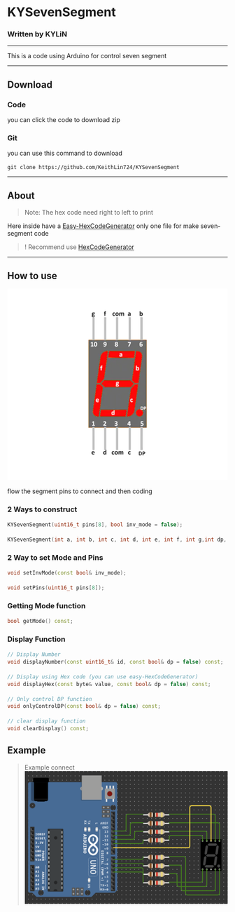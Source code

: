 # KYSevenSegment 
### Written by KYLiN

---

This is a code using Arduino for control seven segment 

---
## Download 

### Code 
you can click the code to download zip 

### Git 
you can use this command to download

`git clone https://github.com/KeithLin724/KYSevenSegment`

---
## About 
> Note: The hex code need right to left to print 

Here inside have a [Easy-HexCodeGenerator](/HexCodeGenerator) only one file for make seven-segment code 

> ! Recommend use [HexCodeGenerator](https://github.com/KeithLin724/HexCodeGenerator)

---
## How to use
![](pic/7-segment-display-pin-diagr_0_9eWv7ceFEE.webp)

flow the segment pins to connect and then coding 

### 2 Ways to construct 

```c++
KYSevenSegment(uint16_t pins[8], bool inv_mode = false);

KYSevenSegment(int a, int b, int c, int d, int e, int f, int g,int dp, bool inv_mode = false);
```

### 2 Way to set Mode and Pins
```c++
void setInvMode(const bool& inv_mode);

void setPins(uint16_t pins[8]);
```

### Getting Mode function 

```c++
bool getMode() const;
```

### Display Function
```c++
// Display Number 
void displayNumber(const uint16_t& id, const bool& dp = false) const;

// Display using Hex code (you can use easy-HexCodeGenerator)
void displayHex(const byte& value, const bool& dp = false) const;

// Only control DP function 
void onlyControlDP(const bool& dp = false) const;

// clear display function 
void clearDisplay() const;
```

## Example 
> Example connect 
![](pic/example.png)